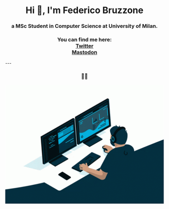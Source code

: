 <!-- ### Hi there 👋 -->

<h1 align="center">Hi 👋, I'm Federico Bruzzone</h1>
<h3 align="center">a MSc Student in Computer Science at University of Milan. </h3>

<h3 align="center">
You can find me here:<br>
<a rel="me" href="https://twitter.com/fedebruzzone7">Twitter</a><br>
<a rel="me" href="https://mstdn.social/@federicobruzzone">Mastodon</a>
  
</h3>
---

<h3 align="center"> 👩‍💻 </h3>

<p align="center"><img align="center" width="800" src ="documents/coding.gif"></img></p>

<!-- [![Top Langs](https://github-readme-stats.vercel.app/api/top-langs/?username=FedericoBruzzone&langs_count=20)](https://github.com/anuraghazra/github-readme-stats) -->

<!-- <img src="https://github-readme-stats.vercel.app/api?username=FedericoBruzzone&show_icons=true" alt="Github Activity"> -->

<!-- <p align="left"> <img src="https://komarev.com/ghpvc/?username=FedericoBruzzone&label=Profile%20views&color=0e75b6&style=flat" alt="FedericoBruzzone" /></p> -->

<!--
**FedericoBruzzone/FedericoBruzzone** is a ✨ _special_ ✨ repository because its `README.md` (this file) appears on your GitHub profile.

Here are some ideas to get you started:

- 🔭 I’m currently working on ...
- 🌱 I’m currently learning ...
- 👯 I’m looking to collaborate on ...
- 🤔 I’m looking for help with ...
- 💬 Ask me about ...
- 📫 How to reach me: ...
- 😄 Pronouns: ...
- ⚡ Fun fact: ...
-->

<!-- ![programming.gif](documents/programming.gif) -->
